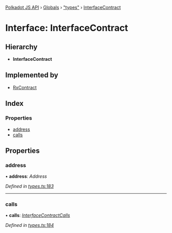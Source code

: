 [Polkadot JS API](../README.md) › [Globals](../globals.md) › ["types"](../modules/_types_.md) › [InterfaceContract](_types_.interfacecontract.md)

# Interface: InterfaceContract

## Hierarchy

* **InterfaceContract**

## Implemented by

* [RxContract](../classes/_rxcontract_.rxcontract.md)

## Index

### Properties

* [address](_types_.interfacecontract.md#address)
* [calls](_types_.interfacecontract.md#calls)

## Properties

###  address

• **address**: *Address*

*Defined in [types.ts:183](https://github.com/polkadot-js/api/blob/30f62f4024/packages/api-contract/src/types.ts#L183)*

___

###  calls

• **calls**: *[InterfaceContractCalls](_types_.interfacecontractcalls.md)*

*Defined in [types.ts:184](https://github.com/polkadot-js/api/blob/30f62f4024/packages/api-contract/src/types.ts#L184)*
